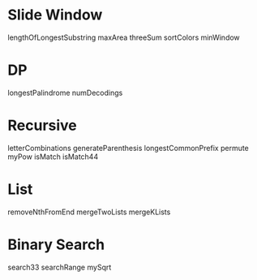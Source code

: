 # Slide Window

lengthOfLongestSubstring
maxArea
threeSum
sortColors
minWindow

# DP

longestPalindrome
numDecodings

# Recursive

letterCombinations
generateParenthesis
longestCommonPrefix
permute
myPow
isMatch
isMatch44

# List

removeNthFromEnd
mergeTwoLists
mergeKLists

# Binary Search

search33
searchRange
mySqrt